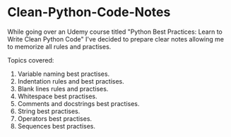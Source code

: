 # Clean-Python-Code-Notes
While going over an Udemy course titled "Python Best Practices: Learn to Write Clean Python Code" I've decided to prepare clear notes allowing me to memorize all rules and practises. 

Topics covered: 

1) Variable naming best practises.
2) Indentation rules and best practises.
3) Blank lines rules and practises.
4) Whitespace best practises.
5) Comments and docstrings best practises.
6) String best practises.
7) Operators best practises.
8) Sequences best practises.

